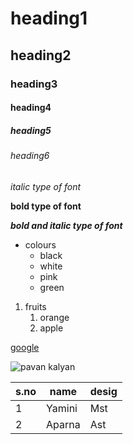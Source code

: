 # heading1
## heading2
### heading3
#### heading4
##### heading5
###### heading6
*italic type of font*

**bold type of font**

***bold and italic type of font***

* colours
  * black
  * white
  * pink
  * green
 
 1. fruits
    1. orange
    2. apple
    
 [google](https://www.google.co.in/)
 
 ![pavan kalyan](https://wallpapercave.com/wp/wp3995793.jpg)
 
 s.no|name|desig
 ----|----|-----
 1|Yamini|Mst
 2|Aparna|Ast
    
      
